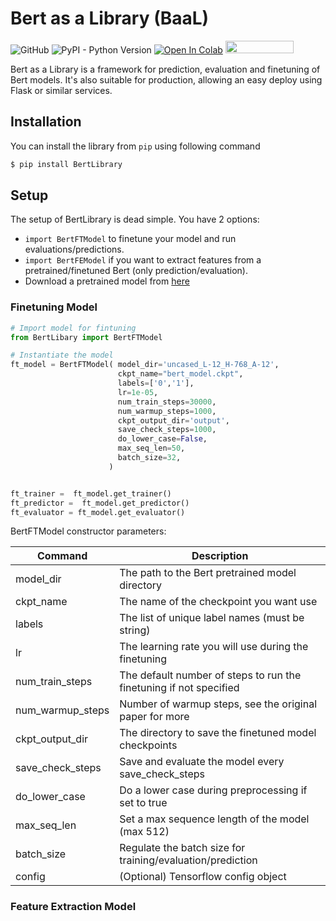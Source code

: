 
# Bert as a Library (BaaL)
  
![GitHub](https://img.shields.io/github/license/kpi6research/Bert-as-a-Library)
![PyPI - Python Version](https://img.shields.io/pypi/pyversions/BertLibrary)
[![Open In Colab](https://colab.research.google.com/assets/colab-badge.svg)](https://colab.research.google.com/github/kpi6research/Bert-as-a-Library/blob/master/examples/Finetune_Bert_Sentiment140_with_BertLibrary.ipynb)
<a href="https://nbviewer.jupyter.org/github/kpi6research/Bert-as-a-Library/blob/master/examples/Finetune_Bert_Sentiment140_with_BertLibrary.ipynb" 
   target="_new">
   <img  
      src="https://raw.githubusercontent.com/jupyter/design/master/logos/Badges/nbviewer_badge.svg?sanitize=true" 
      width="109" height="20">
</a>


Bert as a Library is a framework for prediction, evaluation and finetuning of Bert models. It's also suitable for production, allowing an easy deploy using Flask or similar services.

## Installation
You can install the library from `pip` using following command
```bash
$ pip install BertLibrary
```

## Setup
The setup of BertLibrary is dead simple. You have 2 options:
- `import BertFTModel` to finetune your model and run evaluations/predictions.
- `import BertFEModel` if you want to extract features from a pretrained/finetuned Bert (only prediction/evaluation).
- Download a pretrained model from [here](https://github.com/google-research/bert)

### Finetuning Model
```python
# Import model for fintuning
from BertLibary import BertFTModel

# Instantiate the model
ft_model = BertFTModel( model_dir='uncased_L-12_H-768_A-12',
                        ckpt_name="bert_model.ckpt",
                        labels=['0','1'],
                        lr=1e-05,
                        num_train_steps=30000,
                        num_warmup_steps=1000,
                        ckpt_output_dir='output',
                        save_check_steps=1000,
                        do_lower_case=False,
                        max_seq_len=50,
                        batch_size=32,
                      )


ft_trainer =  ft_model.get_trainer()
ft_predictor =  ft_model.get_predictor()
ft_evaluator = ft_model.get_evaluator()

```

BertFTModel constructor parameters:

| Command | Description |
| ------ | ------ |
| model_dir | The path to the Bert pretrained model directory  |
| ckpt_name | The name of the checkpoint you want use |
| labels | The list of unique label names (must be string) |
| lr | The learning rate you will use during the finetuning |
| num_train_steps | The default number of steps to run the finetuning if not specified |
| num_warmup_steps | Number of warmup steps, see the original paper for more |
| ckpt_output_dir | The directory to save the finetuned model checkpoints |
| save_check_steps | Save and evaluate the model every save_check_steps |
| do_lower_case | Do a lower case during preprocessing if set to true |
| max_seq_len | Set a max sequence length of the model (max 512) |
| batch_size | Regulate the batch size for training/evaluation/prediction |
| config | (Optional) Tensorflow config object |


### Feature Extraction Model
```python